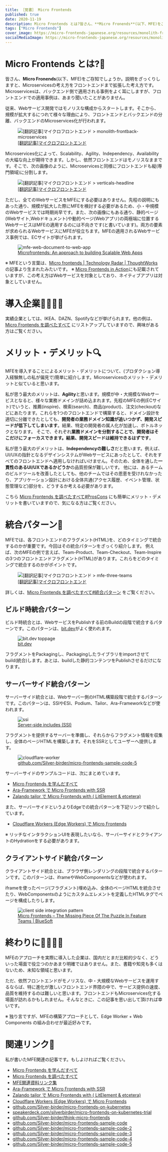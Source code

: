 ```yaml
---
title: ［覚書］ Micro Frontends
published: true
date: 2020-11-19
description: Micro Frontends とは?皆さん、**Micro Fronends**(以下、MFE)をご存知でしょうか。説明をざっくりしますと、Microservicesの考え方をフロントエンドまで拡張した考え方です。Microservicesは、バックエンド側で適用される事例をよく耳にしますが、フロントエンドでの適用事例は、あまり聞いたことがありません。
tags: ["Micro Frontends"]
cover_image: https://micro-frontends-japanese.org/resources/monolith-frontback-microservices.png
socialMediaImage: https://micro-frontends-japanese.org/resources/monolith-frontback-microservices.png
---
```


<!--  TODO: TOC -->

# Micro Frontends とは?🤔
皆さん、**Micro Fronends**(以下、MFE)をご存知でしょうか。説明をざっくりしますと、Microservicesの考え方をフロントエンドまで拡張した考え方です。Microservicesは、バックエンド側で適用される事例をよく耳にしますが、フロントエンドでの適用事例は、あまり聞いたことがありません。

従来、Webサービス開発ではモノリスな構成からスタートします。そこから、規模が拡大するにつれて様々な理由により、フロントエンドとバックエンドの分離、バックエンドのMicroservices化が行われます。

<figure title="[翻訳記事]マイクロフロントエンド > monolith-frontback-microservices">
<img alt="[翻訳記事]マイクロフロントエンド > monolith-frontback-microservices" src="https://micro-frontends-japanese.org/resources/monolith-frontback-microservices.png">
<figcaption><a href="https://micro-frontends-japanese.org/">[翻訳記事]マイクロフロントエンド</a></figcaption>
</figure>

Microservices化によって、Scalability、Agility、Independency、Availabilityの大幅な向上が期待できます。しかし、依然フロントエンドはモノリスなままです。そこで、次の画像のように、Microservicesと同様にフロントエンドも縦(専門領域)に分割します。

<figure title="[翻訳記事]マイクロフロントエンド > verticals-headline">
<img alt="[翻訳記事]マイクロフロントエンド > verticals-headline" src="https://micro-frontends-japanese.org/resources/verticals-headline.png">
<figcaption><a href="https://micro-frontends-japanese.org/">[翻訳記事]マイクロフロントエンド</a></figcaption>
</figure>

ただし、全てのWebサービスをMFEにする必要はありません。先程の説明にもあった通り、規模が拡大した際にMFEを検討する必要があるため、小・中規模のWebサービスでは時期尚早です。また、次の画像にもある通り、静的ページ(Webサイト,Webドキュメント)や動的ページ(Webアプリ)の両極端に位置するWebサービスはMFEの適用するのには不向きです(と書いています)。両方の要素が求められるWebサービスにMFEが役立ちます。MFEの適用されるWebサービス事例では、ECサイトが挙げられます。

<figure title="mfe-web-document-to-web-app">
<img alt="mfe-web-document-to-web-app" src="https://res.cloudinary.com/silverbirder/image/upload/v1613832627/silver-birder.github.io/blog/mfe-web-document-to-web-app.png">
<figcaption><a href="https://www.linkedin.com/pulse/microfrontends-approach-building-scalable-web-apps-vinci-rufus">Microfrontends: An approach to building Scalable Web Apps</a></figcaption>
</figure>

※ MFEという言葉は、[Micro frontends | Technology Radar | ThoughtWorks](https://www.thoughtworks.com/radar/techniques/micro-frontends) の記事より生まれたみたいです。
※ [Micro Frontends in Action](https://www.manning.com/books/micro-frontends-in-action)にも記載されていますが、この考え方はWebサービスを対象としており、ネイティブアプリは対象としていません。

# 導入企業👨‍💼👩‍💼
実績企業としては、IKEA、DAZN、Spotifyなどが挙げられます。他の例は、[Micro Frontends を調べたすべて](./think_micro_frontends.md) にリストアップしていますので、興味がある方はご覧ください。

# メリット・デメリット🔍
MFEを導入することによるメリット・デメリットについて、(プロダクション導入経験無しの私が偏見で)簡単に紹介します。Microservicesのメリット・デメリットと似ていると思います。

私が思う最大のメリットは、**Agility**と思います。規模が中・大規模なWebサービスとなると、様々な業務ドメインが詰め込まれます。先程のMFEの例(ECサイト)でいうと、推薦(inspire)、検索(search)、商品(product)、注文(checkout)などにあたります。これらを1つのフロントエンドで構築すると、ドメイン設計を適切に分離できたとしても、**開発者の業務ドメイン知識が追いつかず、開発スピードが低下してしまいます**。結果、特定の開発者の属人化が加速し、ボトルネックとなります。
そこで、それぞれ**業務ドメインを分割することで、開発者はそこだけにフォーカスできます。結果、開発スピードは維持できるはずです**。

私が思う最大のデメリットは、**Independencyの難しさ**だと思います。例えば、UI/UXの指針となるデザインシステムがWebサービスにあったとして、それをすべてのフロントエンドへ適用しなければいけません。そのため、全体を通した**一貫性のあるUI/UXであるかどうか**の品質担保が難しいです。
他には、あるチームのビルドツールを改善したとしても、他のチームではその恩恵を受けれなかったり、アプリケーション設計における全体共通(アクセス履歴、イベント管理、状態管理など)部分を、どうするか考える必要があります。

こちら [Micro Frontends を調べたすべて#ProsCons](./think_micro_frontends.md#proscons) にも簡単にメリット・デメリットを書いていますので、気になる方はご覧ください。

# 統合パターン🔮
MFEでは、各フロントエンドのフラグメント(HTML)を、どのタイミングで統合するのかが重要です。今回はその統合パターンをざっくり紹介します。
例えば、次のMFEの例で言えば、Team-Product、Team-Checkout、Team-Inspireの3つのフロントエンドフラグメント(HTML)があります。これらをどのタイミングで統合するのかがポイントです。

<figure title="[翻訳記事]マイクロフロントエンド > mfe-three-teams">
<img alt="[翻訳記事]マイクロフロントエンド > mfe-three-teams" src="https://micro-frontends-japanese.org/resources/three-teams.png">
<figcaption><a href="https://micro-frontends-japanese.org/">[翻訳記事]マイクロフロントエンド</a></figcaption>
</figure>

詳しくは、[Micro Frontends を調べたすべて#統合パターン](./think_micro_frontends.md) をご覧ください。

## ビルド時統合パターン
ビルド時統合とは、WebサービスをPublishする前のBuildの段階で統合するパターンです。このパターンは、[bit.dev](https://bit.dev)がよく使われます。

<figure title="bit.dev toppage">
<img alt="bit.dev toppage" src="https://storage.googleapis.com/zenn-user-upload/e74w0sjnj1r0zpzvd5xfvsk7k1bd">
<figcaption><a href="https://bit.dev/">bit.dev</a></figcaption>
</figure>

フラグメントをPackagingし、Packagingしたライブラリをimportさせてbuild(統合)します。あとは、buildした静的コンテンツをPublishさせるだけになります。

## サーバーサイド統合パターン
サーバーサイド統合とは、Webサーバー側のHTML構築段階で統合するパターンです。このパターンは、SSIやESI、Podium、Tailor、Ara-Frameworkなどが使われます。

<figure title="ssi">
<img alt="ssi" src="https://www.st-andrews.ac.uk/itsnew/web/images/ssi1.jpg">
<figcaption><a href="https://www.st-andrews.ac.uk/itsnew/web/ssi/index.shtml">Server-side includes (SSI)</a></figcaption>
</figure>

フラグメントを提供するサーバーを準備し、それらからフラグメント情報を収集し、全体のページHTMLを構築します。それをSSRとしてユーザーへ提供します。

<figure title="cloudflare-worker">
<img alt="cloudflare-worker" src="https://raw.githubusercontent.com/Silver-birder/micro-frontends-sample-code-5/f3c20954e6196cb578cd16caaf5999e07306fb51/overview.svg">
<figcaption><a href="https://github.com/Silver-birder/micro-frontends-sample-code-5">github.com/Silver-birder/micro-frontends-sample-code-5</a></figcaption>
</figure>

サーバーサイドのサンプルコードは、次にまとめています。

* [Micro Frontends を学んだすべて](./microfrontends.md)
* [Ara-Framework で Micro Frontends with SSR](./ara-framework.md)
* [Zalando tailor で Micro Frontends with ( LitElement & etcetera)](./tailor.md)

また、サーバーサイドというよりEdgeでの統合パターンを下記リンクで紹介しています。

* [Cloudflare Workers (Edge Workers) で Micro Frontends](./cloudflare_workers_mfe.md)

※ リッチなインタラクションUIを表現したいなら、サーバーサイドとクライアントのHydrationをする必要があります。

## クライアントサイド統合パターン
クライアントサイド統合とは、ブラウザ側レンダリングの段階で統合するパターンです。このパターンは、iframeやWebComponentsなどが使われます。

iframeを使ったページ(フラグメント)埋め込み、全体のページHTMLを統合させたり、WebComponentsのようにカスタムエレメントを定義したHTMLタグでページを構成したりします。

<figure title="client side integration pattern">
<img alt="client side integration pattern" src="https://bluesoft.com/wp-content/uploads/2020/04/Micro-Frontends-11.jpg">
<figcaption><a href="https://bluesoft.com/micro-frontends-the-missing-piece-of-the-puzzle-in-feature-teams/">Micro Frontends – The Missing Piece Of The Puzzle In Feature Teams | BlueSoft</a></figcaption>
</figure>

# 終わりに👨‍💻👩‍💻
MFEのアプローチを実際に導入した企業は、国内だとまだ比較的少なく、どういった場面で役立つのかあまり明確ではありません。また、書籍や知見も多くはないため、未知な領域と思います。

ただ、依然フロントエンドがモノリスな、中・大規模なWebサービスを運用するならば、特に進化が激しいフロントエンド界隈の中で、サービス提供の速度、品質を維持するのは難しいと思います。フロントエンドもMicroservices化する場面が訪れるかもしれません。そんなときに、この記事を思い出して頂ければ幸いです。

※ 独り言ですが、MFEの構築アプローチとして、Edge Worker + Web Components の組み合わせが最近好みです。 

# 関連リンク🔗
私が書いたMFE関連の記事です。もしよければご覧ください。

* [Micro Frontends を学んだすべて](./microfrontends.md)
* [Micro Frontends を調べたすべて](./think_micro_frontends.md)
* [MFE関連資料リンク集](https://github.com/Silver-birder/think-micro-frontends/blob/master/research/docs/read.md)
* [Ara-Framework で Micro Frontends with SSR](./ara-framework.md)
* [Zalando tailor で Micro Frontends with ( LitElement & etcetera)](./tailor.md)
* [Cloudflare Workers (Edge Workers) で Micro Frontends](./cloudflare_workers_mfe.md)
* [github.com/Silver-birder/micro-frontends-on-kubernetes](https://github.com/Silver-birder/micro-frontends-on-kubernetes)
* [speakerdeck.com/silverbirder/micro-frontends-on-kubernetes-trial](https://speakerdeck.com/silverbirder/micro-frontends-on-kubernetes-trial)
* [github.com/Silver-birder/think-micro-frontends](https://github.com/Silver-birder/think-micro-frontends)
* [github.com/Silver-birder/micro-frontends-sample-code](https://github.com/Silver-birder/micro-frontends-sample-code)
* [github.com/Silver-birder/micro-frontends-sample-code-2](https://github.com/Silver-birder/micro-frontends-sample-code-2)
* [github.com/Silver-birder/micro-frontends-sample-code-3](https://github.com/Silver-birder/micro-frontends-sample-code-3)
* [github.com/Silver-birder/micro-frontends-sample-code-4](https://github.com/Silver-birder/micro-frontends-sample-code-4)
* [github.com/Silver-birder/micro-frontends-sample-code-5](https://github.com/Silver-birder/micro-frontends-sample-code-5)
